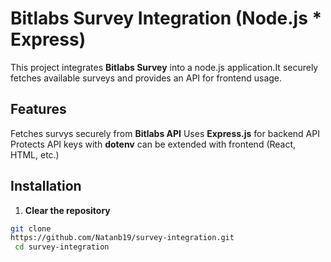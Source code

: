 # Bitlabs Survey Integration (Node.js * Express)

This project integrates **Bitlabs Survey** into a node.js application.It securely fetches available surveys and provides an API for frontend usage.

## Features
  Fetches survys securely from **Bitlabs API** Uses **Express.js** for backend API Protects API keys with **dotenv** can be extended with frontend (React, HTML, etc.)

  ## Installation
  1. **Clear the repository**
   ````bash
   git clone
   https://github.com/Natanb19/survey-integration.git
    cd survey-integration